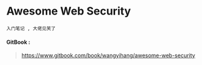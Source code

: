 # Awesome Web Security

```
入门笔记 , 大佬见笑了
```

#### GitBook : 

> https://www.gitbook.com/book/wangyihang/awesome-web-security



